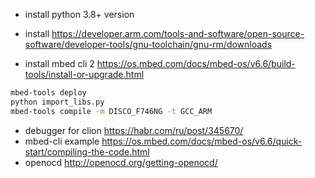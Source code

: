 - install python 3.8+ version

- install https://developer.arm.com/tools-and-software/open-source-software/developer-tools/gnu-toolchain/gnu-rm/downloads

- install mbed cli 2 https://os.mbed.com/docs/mbed-os/v6.6/build-tools/install-or-upgrade.html
```bash
mbed-tools deploy
python import_libs.py
mbed-tools compile -m DISCO_F746NG -t GCC_ARM
```
- debugger for clion https://habr.com/ru/post/345670/
- mbed-cli example https://os.mbed.com/docs/mbed-os/v6.6/quick-start/compiling-the-code.html
- openocd http://openocd.org/getting-openocd/
